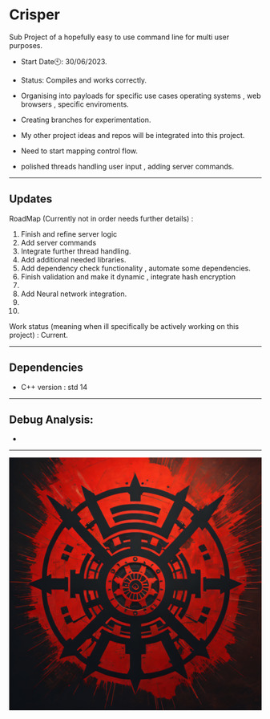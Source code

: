 # Crisper
Sub Project of a hopefully easy to use command line for multi user purposes.

- Start Date🕙: 30/06/2023.

-  Status: Compiles and works correctly.

- Organising into payloads for specific use cases operating systems , web browsers , specific enviroments.

- Creating branches for experimentation. 
- My other project ideas and repos will be integrated into this project.
- Need to start mapping control flow.
- polished threads handling user input , adding server commands.

-------------------------------------------------------------------------
Updates
---

RoadMap (Currently not in order needs further details) :
  1. Finish and refine server logic
  2. Add server commands 
  3. Integrate further thread handling.
  4. Add additional needed libraries.
  5. Add dependency check functionality , automate some dependencies.
  6. Finish validation and make it dynamic , integrate hash encryption
  7. 
  8. Add Neural network integration.
  9.
  10.

Work status (meaning when ill specifically be actively working on this project) : Current.

---------------
Dependencies
----
- C++ version : std 14
---------------
Debug Analysis:
---
-



-------------------------------------------------------------------------------------------------
![CRISPER2](https://raw.githubusercontent.com/indirectDirectEnumeration69/Crisper/main/CRISPER2.png)


